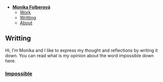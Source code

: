 - [**Monika Folberová**](./) <!-- Use `index.md` as well. `./` is a shortcut back to your home page `index.md` -->
    - [Work](work/index.md)
    - [Writting](writting/index.md)
    - [About](about.md)

## Writting

Hi, I’m Monika and I like to express my thought and reflections by writing it down. You can read what is my opinion about the word impossible down here.
 
### [Impossible](impossible.md) 
